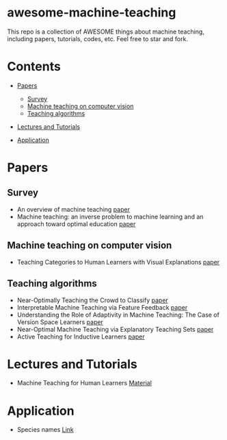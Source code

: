 # awesome-machine-teaching
This repo is a collection of AWESOME things about machine teaching, including papers, tutorials, codes, etc. Feel free to star and fork.
# Contents
- [Papers](#papers)
  - [Survey](#survey)
  - [Machine teaching on computer vision](#machine-teaching-on-computer-vision)
  - [Teaching algorithms](#teaching-algorithms)
  
- [Lectures and Tutorials](#lectures-and-tutorials)
- [Application](#application)

# Papers
## Survey
- An overview of machine teaching [paper](https://arxiv.org/abs/1801.05927)
- Machine teaching: an inverse problem to machine learning and an approach toward optimal education [paper](https://www.aaai.org/ocs/index.php/AAAI/AAAI15/paper/viewPaper/9487)

## Machine teaching on computer vision
- Teaching Categories to Human Learners with Visual Explanations [paper](https://arxiv.org/abs/1802.06924)

## Teaching algorithms
- Near-Optimally Teaching the Crowd to Classify [paper](https://arxiv.org/abs/1402.2092)
- Interpretable Machine Teaching via Feature Feedback [paper](https://authors.library.caltech.edu/87329/)
- Understanding the Role of Adaptivity in Machine Teaching: The Case of Version Space Learners [paper](https://papers.nips.cc/paper/7421-understanding-the-role-of-adaptivity-in-machine-teaching-the-case-of-version-space-learners.pdf)
- Near-Optimal Machine Teaching via Explanatory Teaching Sets [paper](http://proceedings.mlr.press/v84/chen18g.html)
- Active Teaching for Inductive Learners [paper](https://pdfs.semanticscholar.org/9d6d/5b69d60725b27b8c450b5bbeef8cfc81f2e2.pdf)


# Lectures and Tutorials
- Machine Teaching for Human Learners [Material](http://www.yisongyue.com/talks/machine_teaching.pdf)

# Application
- Species names [Link](https://www.teaching-biodiversity.cc/)

